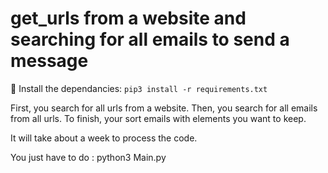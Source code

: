 # get_urls from a website and searching for all emails to send a message

🚀 Install the dependancies: `pip3 install -r requirements.txt`

First, you search for all urls from a website.
Then, you search for all emails from all urls.
To finish, your sort emails with elements you want to keep.

It will take about a week to process the code.

You just have to do : python3 Main.py